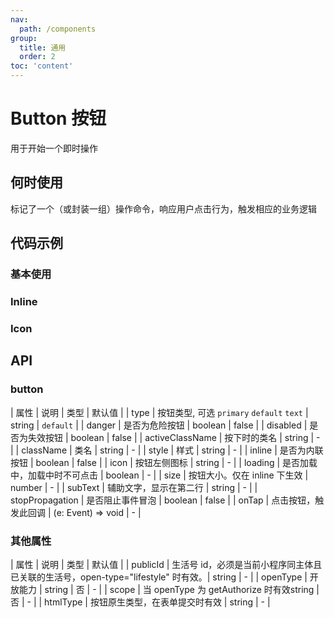 ```yaml
---
nav:
  path: /components
group:
  title: 通用
  order: 2
toc: 'content'
---
```

# Button 按钮
用于开始一个即时操作

## 何时使用
标记了一个（或封装一组）操作命令，响应用户点击行为，触发相应的业务逻辑
## 代码示例
### 基本使用
<code src='pages/Button/index'></code>

### Inline
<code src='pages/ButtonInline/index'></code>

### Icon
<code src='pages/ButtonIcon/index'></code>

## API

### button
| 属性 | 说明 | 类型 | 默认值 |
| type | 按钮类型, 可选 `primary` `default` `text`  | string | `default` |
| danger | 是否为危险按钮 | boolean | false |
| disabled | 是否为失效按钮 | boolean | false |
| activeClassName | 按下时的类名 | string | - |
| className | 类名 | string | - |
| style | 样式 | string | - |
| inline | 是否为内联按钮  | boolean | false |
| icon | 按钮左侧图标 | string | - |
| loading | 是否加载中，加载中时不可点击 | boolean | - |
| size | 按钮大小。仅在 inline 下生效  | number | - |
| subText | 辅助文字，显示在第二行 | string | - |
| stopPropagation | 是否阻止事件冒泡 | boolean | false |
| onTap | 点击按钮，触发此回调 | (e: Event) => void  | - |

### 其他属性
| 属性 | 说明 | 类型 | 默认值 |
| publicId | 生活号 id，必须是当前小程序同主体且已关联的生活号，open-type="lifestyle" 时有效。| string | - |
| openType | 开放能力 | string | 否 | - |
| scope | 当 openType 为 getAuthorize 时有效string | 否 | - |
| htmlType | 按钮原生类型，在表单提交时有效 | string | - |

